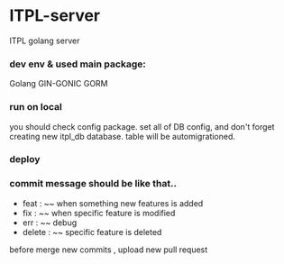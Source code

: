 # ITPL-server
ITPL golang server 

### dev env & used main package: 
Golang
GIN-GONIC
GORM

### run on local
you should check config package. set all of DB config, and don't forget creating new itpl_db database. table will be automigrationed. 


### deploy


### commit message should be like that..
- feat : ~~ when something new features is added
- fix : ~~ when specific feature is modified
- err : ~~ debug
- delete : ~~ specific feature is deleted

before merge new commits , upload new pull request 
